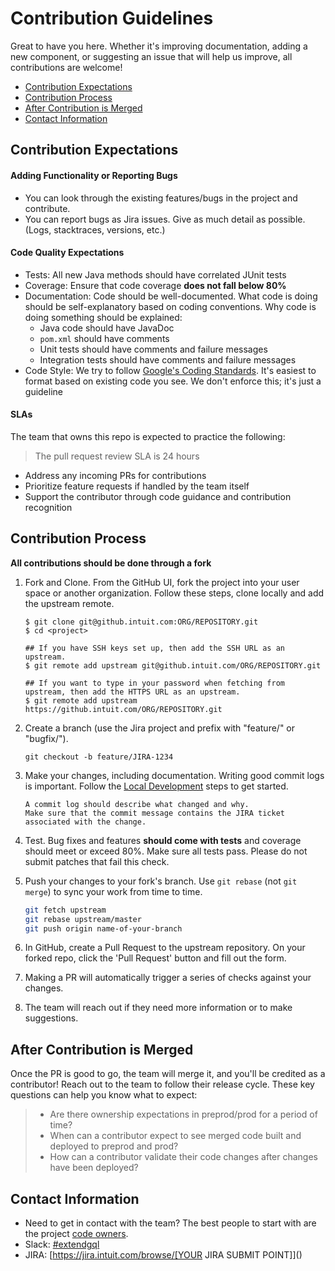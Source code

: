 Contribution Guidelines
=======================
Great to have you here. Whether it's improving documentation, adding a new component, or suggesting an issue that will help us improve, all contributions are welcome!

- [Contribution Expectations](#Contribution-Expectations)
- [Contribution Process](#Contribution-Process)
- [After Contribution is Merged](#After-Contribution-is-Merged)
- [Contact Information](#Contact-Information)

## Contribution Expectations

#### Adding Functionality or Reporting Bugs
* You can look through the existing features/bugs in the project and contribute.
* You can report bugs as Jira issues. Give as much detail as possible. (Logs, stacktraces, versions, etc.)

#### Code Quality Expectations
- Tests: All new Java methods should have correlated JUnit tests
- Coverage: Ensure that code coverage **does not fall below 80%**
- Documentation: Code should be well-documented. What code is doing should be self-explanatory based on coding conventions. Why code is doing something should be explained:
	* Java code should have JavaDoc
	* `pom.xml` should have comments
	* Unit tests should have comments and failure messages
	* Integration tests should have comments and failure messages
- Code Style: We try to follow [Google's Coding Standards](https://google.github.io/styleguide/javaguide.html). It's easiest to format based on existing code you see. We don't enforce this; it's just a guideline

#### SLAs
The team that owns this repo is expected to practice the following:

>The pull request review SLA is 24 hours
- Address any incoming PRs for contributions
- Prioritize feature requests if handled by the team itself
- Support the contributor through code guidance and contribution recognition



## Contribution Process
**All contributions should be done through a fork**

1. Fork and Clone. From the GitHub UI, fork the project into your user space or another organization. Follow these steps, clone locally and add the upstream remote.
	```text
	$ git clone git@github.intuit.com:ORG/REPOSITORY.git
	$ cd <project>

	## If you have SSH keys set up, then add the SSH URL as an upstream.
	$ git remote add upstream git@github.intuit.com/ORG/REPOSITORY.git

	## If you want to type in your password when fetching from upstream, then add the HTTPS URL as an upstream.
	$ git remote add upstream https://github.intuit.com/ORG/REPOSITORY.git
	```
1. Create a branch (use the Jira project and prefix with "feature/" or "bugfix/").
	```text
	git checkout -b feature/JIRA-1234
	```
1. Make your changes, including documentation. Writing good commit logs is important. Follow the [Local Development](./README.md#getting-started-with-local-development) steps to get started.
	```text
	A commit log should describe what changed and why. 
	Make sure that the commit message contains the JIRA ticket associated with the change. 
	```
1. Test. Bug fixes and features **should come with tests** and coverage should meet or exceed 80%. Make sure all tests pass. Please do not submit patches that fail this check.

1. Push your changes to your fork's branch. Use `git rebase` (not `git merge`) to sync your work from time to time.

   ```sh
   git fetch upstream 
   git rebase upstream/master
   git push origin name-of-your-branch
   ```

1. In GitHub, create a Pull Request to the upstream repository. On your forked repo, click the 'Pull Request' button and fill out the form.  
1. Making a PR will automatically trigger a series of checks against your changes.
1. The team will reach out if they need more information or to make suggestions.


[//]: # (after pr)    

## After Contribution is Merged

Once the PR is good to go, the team will merge it, and you'll be credited as a contributor! Reach out to the team to follow their release cycle. These key questions can help you know what to expect:

>- Are there ownership expectations in preprod/prod for a period of time?
>- When can a contributor expect to see merged code built and deployed to preprod and prod?
>- How can a contributor validate their code changes after changes have been deployed?


## Contact Information

* Need to get in contact with the team? The best people to start with are the project [code owners](./.github/CODEOWNERS).
* Slack: [#extendgql](https://intuit.enterprise.slack.com/archives/C06C1PX0UHH)
* JIRA: [https://jira.intuit.com/browse/[YOUR JIRA SUBMIT POINT]]()
